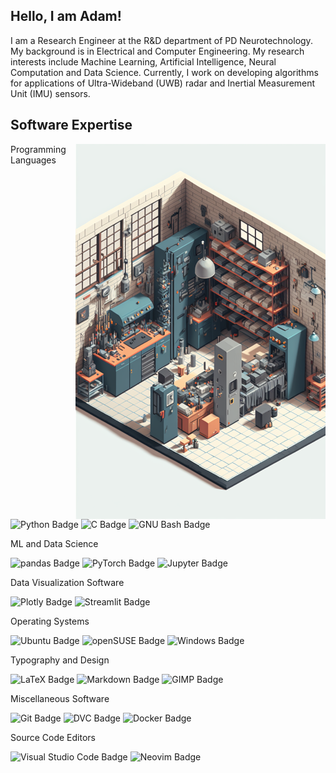 ## Hello, I am Adam!

I am a Research Engineer at the R&D department of PD Neurotechnology. My background is in Electrical and Computer Engineering. My research interests include Machine Learning, Artificial Intelligence, Neural Computation and Data Science. Currently, I work on developing algorithms for applications of Ultra-Wideband (UWB) radar and Inertial Measurement Unit (IMU) sensors.

## Software Expertise

<img align="right" width="400" src="assets/workshop.png">

Programming Languages

![Python Badge](https://img.shields.io/badge/Python-3776AB?logo=python&logoColor=fff&style=flat)
![C Badge](https://img.shields.io/badge/C-A8B9CC?logo=c&logoColor=fff&style=flat-square)
![GNU Bash Badge](https://img.shields.io/badge/GNU%20Bash-4EAA25?logo=gnubash&logoColor=fff&style=flat)

ML and Data Science

![pandas Badge](https://img.shields.io/badge/pandas-150458?logo=pandas&logoColor=fff&style=flat)
![PyTorch Badge](https://img.shields.io/badge/PyTorch-EE4C2C?logo=pytorch&logoColor=fff&style=flat-square)
![Jupyter Badge](https://img.shields.io/badge/Jupyter-F37626?logo=jupyter&logoColor=fff&style=flat)

Data Visualization Software

![Plotly Badge](https://img.shields.io/badge/Plotly-3F4F75?logo=plotly&logoColor=fff&style=flat)
![Streamlit Badge](https://img.shields.io/badge/Streamlit-FF4B4B?logo=streamlit&logoColor=fff&style=flat)

Operating Systems

![Ubuntu Badge](https://img.shields.io/badge/Ubuntu-E95420?logo=ubuntu&logoColor=fff&style=flat)
![openSUSE Badge](https://img.shields.io/badge/openSUSE-73BA25?logo=opensuse&logoColor=fff&style=flat-square)
![Windows Badge](https://img.shields.io/badge/Windows-0078D6?logo=windows&logoColor=fff&style=flat-square)

Typography and Design

![LaTeX Badge](https://img.shields.io/badge/LaTeX-008080?logo=latex&logoColor=fff&style=flat)
![Markdown Badge](https://img.shields.io/badge/Markdown-000?logo=markdown&logoColor=fff&style=flat-square)
![GIMP Badge](https://img.shields.io/badge/GIMP-5C5543?logo=gimp&logoColor=fff&style=flat-square)

Miscellaneous Software

![Git Badge](https://img.shields.io/badge/Git-F05032?logo=git&logoColor=fff&style=flat)
![DVC Badge](https://img.shields.io/badge/DVC-13ADC7?logo=dvc&logoColor=fff&style=flat-square)
![Docker Badge](https://img.shields.io/badge/Docker-2496ED?logo=docker&logoColor=fff&style=flat-square)

Source Code Editors

![Visual Studio Code Badge](https://img.shields.io/badge/Visual%20Studio%20Code-007ACC?logo=visualstudiocode&logoColor=fff&style=flat)
![Neovim Badge](https://img.shields.io/badge/Neovim-57A143?logo=neovim&logoColor=fff&style=flat)
